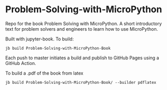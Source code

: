 # Problem-Solving-with-MicroPython

Repo for the book Problem Solving with MicroPython. A short introductory text for problem solvers and engineers to learn how to use MicroPython.

Built with jupyter-book. To build:

```
jb build Problem-Solving-with-MicroPython-Book
```

Each push to master initiates a build and publish to GitHub Pages using a GitHub Action.

To build a .pdf of the book from latex

```
jb build Problem-Solving-with-MicroPython-Book/ --builder pdflatex
```
